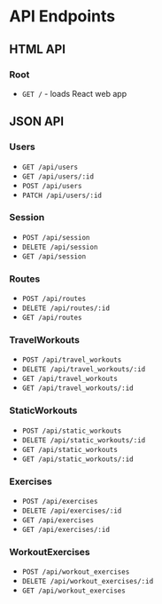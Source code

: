# API Endpoints

## HTML API

### Root

- `GET /` - loads React web app

## JSON API

### Users

* `GET /api/users`
* `GET /api/users/:id`
* `POST /api/users`
* `PATCH /api/users/:id`

### Session

* `POST /api/session`
* `DELETE /api/session`
* `GET /api/session`

### Routes

* `POST /api/routes`
* `DELETE /api/routes/:id`
* `GET /api/routes`


### TravelWorkouts

* `POST /api/travel_workouts`
* `DELETE /api/travel_workouts/:id`
* `GET /api/travel_workouts`
* `GET /api/travel_workouts/:id`

### StaticWorkouts

* `POST /api/static_workouts`
* `DELETE /api/static_workouts/:id`
* `GET /api/static_workouts`
* `GET /api/static_workouts/:id`

### Exercises

* `POST /api/exercises`
* `DELETE /api/exercises/:id`
* `GET /api/exercises`
* `GET /api/exercises/:id`

### WorkoutExercises

* `POST /api/workout_exercises`
* `DELETE /api/workout_exercises/:id`
* `GET /api/workout_exercises`
